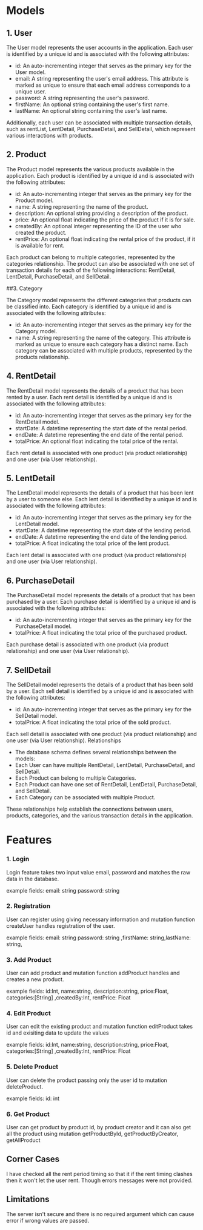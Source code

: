
# Models
## 1. User
The User model represents the user accounts in the application. Each user is identified by a unique id and is associated with the following attributes:

- id: An auto-incrementing integer that serves as the primary key for the User model.
- email: A string representing the user's email address. This attribute is marked as unique to ensure that each email address corresponds to a unique user.
- password: A string representing the user's password.
- firstName: An optional string containing the user's first name.
- lastName: An optional string containing the user's last name.

Additionally, each user can be associated with multiple transaction details, such as rentList, LentDetail, PurchaseDetail, and SellDetail, which represent various interactions with products.
## 2. Product
The Product model represents the various products available in the application. Each product is identified by a unique id and is associated with the following attributes:
- id: An auto-incrementing integer that serves as the primary key for the Product model.
- name: A string representing the name of the product.
- description: An optional string providing a description of the product.
- price: An optional float indicating the price of the product if it is for sale.
- createdBy: An optional integer representing the ID of the user who created the product.
- rentPrice: An optional float indicating the rental price of the product, if it is available for rent.
  
Each product can belong to multiple categories, represented by the categories relationship. The product can also be associated with one set of transaction details for each of the following interactions: RentDetail, LentDetail, PurchaseDetail, and SellDetail.

##3. Category

The Category model represents the different categories that products can be classified into. Each category is identified by a unique id and is associated with the following attributes:

- id: An auto-incrementing integer that serves as the primary key for the Category model.
- name: A string representing the name of the category. This attribute is marked as unique to ensure each category has a distinct name.
Each category can be associated with multiple products, represented by the products relationship.

## 4. RentDetail
The RentDetail model represents the details of a product that has been rented by a user. Each rent detail is identified by a unique id and is associated with the following attributes:

- id: An auto-incrementing integer that serves as the primary key for the RentDetail model.
- startDate: A datetime representing the start date of the rental period.
- endDate: A datetime representing the end date of the rental period.
- totalPrice: An optional float indicating the total price of the rental.
  
Each rent detail is associated with one product (via product relationship) and one user (via User relationship).

## 5. LentDetail
The LentDetail model represents the details of a product that has been lent by a user to someone else. Each lent detail is identified by a unique id and is associated with the following attributes:

- id: An auto-incrementing integer that serves as the primary key for the LentDetail model.
- startDate: A datetime representing the start date of the lending period.
- endDate: A datetime representing the end date of the lending period.
- totalPrice: A float indicating the total price of the lent product.

Each lent detail is associated with one product (via product relationship) and one user (via User relationship).

## 6. PurchaseDetail
The PurchaseDetail model represents the details of a product that has been purchased by a user. Each purchase detail is identified by a unique id and is associated with the following attributes:

- id: An auto-incrementing integer that serves as the primary key for the PurchaseDetail model.
- totalPrice: A float indicating the total price of the purchased product.
  
Each purchase detail is associated with one product (via product relationship) and one user (via User relationship).

## 7. SellDetail

The SellDetail model represents the details of a product that has been sold by a user. Each sell detail is identified by a unique id and is associated with the following attributes:

- id: An auto-incrementing integer that serves as the primary key for the SellDetail model.
- totalPrice: A float indicating the total price of the sold product.

Each sell detail is associated with one product (via product relationship) and one user (via User relationship).
Relationships

- The database schema defines several relationships between the models:
- Each User can have multiple RentDetail, LentDetail, PurchaseDetail, and SellDetail.
- Each Product can belong to multiple Categories.
- Each Product can have one set of RentDetail, LentDetail, PurchaseDetail, and SellDetail.
- Each Category can be associated with multiple Product.
  
These relationships help establish the connections between users, products, categories, and the various transaction details in the application.

# Features
### 1. Login
Login feature takes two input value email, password and matches the raw data in the database.

example fields: email: string password: string

### 2. Registration
User can register using giving necessary information and mutation function createUser handles registration of the user.

example fields: email: string password: string ,firstName: string,lastName: string,

### 3. Add Product
User can add product and mutation function addProduct handles and creates a new product.

example fields: id:Int, name:string, description:string, price:Float, categories:[String] ,createdBy:Int, rentPrice: Float

### 4. Edit Product
User can edit the existing product and mutation function editProduct takes id and exisiting data to update the values

example fields: id:Int, name:string, description:string, price:Float, categories:[String] ,createdBy:Int, rentPrice: Float

### 5. Delete Product
User can delete the product passing only the user id to mutation deleteProduct.

example fields: id: int

### 6. Get Product
User can get product by product id, by product creator and it can also get all the product using mutation getProductById, getProductByCreator, getAllProduct

## Corner Cases
I have checked all the rent period timing so that it if the rent timing clashes then it won't let the user rent. Though errors messages were not provided.

## Limitations
The server isn't secure and there is no required argument which can cause error if wrong values are passed.





